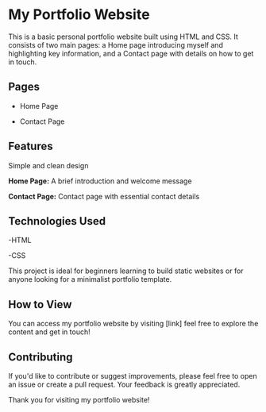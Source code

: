 # My Portfolio Website 


This is a basic personal portfolio website built using HTML and CSS. It consists of two main pages: a Home page introducing myself and highlighting key information, and a Contact page with details on how to get in touch.

## Pages

  - Home Page

  - Contact Page

## Features

Simple and clean design

  **Home Page:** A brief introduction and welcome message

  **Contact Page:** Contact page with essential contact details

## Technologies Used

  -HTML

  -CSS 

This project is ideal for beginners learning to build static websites or for anyone looking for a minimalist portfolio template.

## How to View

You can access my portfolio website by visiting [link] feel free to explore the content and get in touch!

## Contributing

If you'd like to contribute or suggest improvements, please feel free to open an issue or create a pull request. Your feedback is greatly appreciated.

Thank you for visiting my portfolio website!

